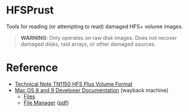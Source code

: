 # HFSPrust
Tools for reading (or attempting to read) damaged HFS+ volume images.

> **WARNING**: Only operates on raw disk images. Does not recover damaged disks, raid arrays, or other damaged sources.

# Reference
* [Technical Note TN1150 HFS Plus Volume Format](https://developer.apple.com/library/archive/technotes/tn/tn1150.html)
* [Mac OS 8 and 9 Developer Documentation](https://web.archive.org/web/19991001075851/http://developer.apple.com/techpubs/macos8/mac8.html) (wayback machine)
  * [Files](https://web.archive.org/web/19991001075851/http://developer.apple.com/techpubs/macos8/Files/files.html)
  * [File Manager](https://web.archive.org/web/19991001075851/http://developer.apple.com/techpubs/macos8/Files/FileManager/filemanager.html) ([pdf](https://vintageapple.org/inside_r/pdf/Files_1992.pdf))
